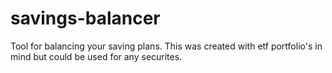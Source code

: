 # savings-balancer
Tool for balancing your saving plans. This was created with etf portfolio's in mind but could be used for any securites.
